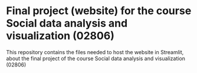 # Final project (website) for the course Social data analysis and visualization (02806)

This repository contains the files needed to host the website in Streamlit, about the final project of the course Social data analysis and visualization (02806)